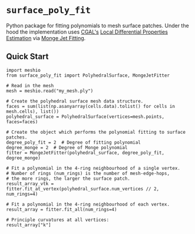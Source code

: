 # `surface_poly_fit`

Python package for fitting polynomials to mesh surface patches.
Under the hood the implementation uses [CGAL's](https://cgal.org) [Local Differential Properties Estimation](https://doc.cgal.org/latest/Jet_fitting_3/index.html#Chapter_Estimation_of_Local_Differential_Properties_of_Point-Sampled_Surfaces)
via [Monge Jet Fitting](https://doc.cgal.org/latest/Jet_fitting_3/classCGAL_1_1Monge__via__jet__fitting.html).

## Quick Start

```
import meshio
from surface_poly_fit import PolyhedralSurface, MongeJetFitter

# Read in the mesh
mesh = meshio.read("my_mesh.ply")

# Create the polyhedral surface mesh data structure.
faces = sum(list(np.asanyarray(cells.data).tolist() for cells in mesh.cells), list())
polyhedral_surface = PolyhedralSurface(vertices=mesh.points, faces=faces)

# Create the object which performs the polynomial fitting to surface patches.
degree_poly_fit = 2  # Degree of fitting polynomial
degree_monge = 2  # Degree of Monge polynomial
fitter = MongeJetFitter(polyhedral_surface, degree_poly_fit, degree_monge)

# Fit a polynomial in the 4-ring neighbourhood of a single vertex.
# Number of rings (num_rings) is the number of mesh-edge-hops,
# the more rings, the larger the surface patch.
result_array_vtk = fitter.fit_at_vertex(polyhedral_surface.num_vertices // 2, num_rings=4)

# Fit a polynomial in the 4-ring neighbourhood of each vertex.
result_array = fitter.fit_all(num_rings=4)

# Principle curvatures at all vertices:
result_array["k"]
```

